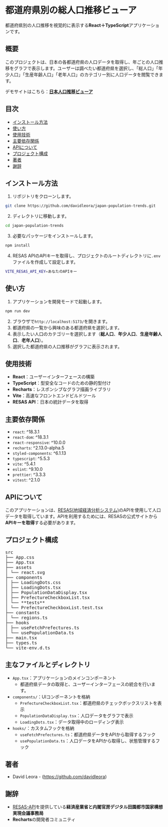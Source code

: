 # 都道府県別の総人口推移ビューア

都道府県別の人口推移を視覚的に表示する**React＋TypeScript**アプリケーションです。

## 概要

このプロジェクトは、日本の各都道府県の人口データを取得し、年ごとの人口推移をグラフで表示します。ユーザーは調べたい都道府県を選択し、「総人口」「年少人口」「生産年齢人口」「老年人口」のカテゴリー別に人口データを閲覧できます。

デモサイトはこちら：**[日本人口推移ビューア](https://japanpopulationtrends.web.app/)**

## 目次

- [インストール方法](#インストール方法)
- [使い方](#使い方)
- [使用技術](#使用技術)
- [主要依存関係](#主要依存関係)
- [APIについて](#apiについて)
- [プロジェクト構成](#プロジェクト構成)
- [著者](#著者)
- [謝辞](#謝辞)

## インストール方法

1. リポジトリをクローンします。

```bash
git clone https://github.com/davidleora/japan-population-trends.git
```

2. ディレクトリに移動します。

```bash
cd japan-population-trends
```

3. 必要なパッケージをインストールします。

```bash
npm install
```

4. RESAS APIのAPIキーを取得し、プロジェクトのルートディレクトリに`.env`ファイルを作成して設定します。

```bash
VITE_RESAS_API_KEY=あなたのAPIキー
```

## 使い方

1. アプリケーションを開発モードで起動します。

```bash
npm run dev
```

2. ブラウザで`http://localhost:5173/`を開きます。
3. 都道府県の一覧から興味のある都道府県を選択します。
4. 表示したい人口のカテゴリーを選択します（**総人口**、**年少人口**、**生産年齢人口**、**老年人口**）。
5. 選択した都道府県の人口推移がグラフに表示されます。

## 使用技術

- **React**：ユーザーインターフェースの構築
- **TypeScript**：型安全なコードのための静的型付け
- **Recharts**：レスポンシブなグラフ描画ライブラリ
- **Vite**：高速なフロントエンドビルドツール
- **RESAS API**：日本の統計データを取得

## 主要依存関係

- `react`: ^18.3.1
- `react-dom`: ^18.3.1
- `react-responsive`: ^10.0.0
- `recharts`: ^2.13.0-alpha.5
- `styled-components`: ^6.1.13
- `typescript`: ^5.5.3
- `vite`: ^5.4.1
- `eslint`: ^9.10.0
- `prettier`: ^3.3.3
- `vitest`: ^2.1.0

## APIについて

このアプリケーションは、[RESAS(地域経済分析システム)](https://opendata.resas-portal.go.jp/)のAPIを使用して人口データを取得しています。APIを利用するためには、RESASの公式サイトから**APIキーを取得**する必要があります。

## プロジェクト構成

<pre>
src
├── App.css
├── App.tsx
├── assets
│ └── react.svg
├── components
│ ├── LoadingDots.css
│ ├── LoadingDots.tsx
│ ├── PopulationDataDisplay.tsx
│ ├── PrefectureCheckboxList.tsx
│ └── **tests**
│ └── PrefectureCheckboxList.test.tsx
├── constants
│ └── regions.ts
├── hooks
│ ├── useFetchPrefectures.ts
│ └── usePopulationData.ts
├── main.tsx
├── types.ts
└── vite-env.d.ts
</pre>

## 主なファイルとディレクトリ

- `App.tsx`：アプリケーションのメインコンポーネント
  - 都道府県データの取得と、ユーザーインターフェースの統合を行います。
- `components/`：UIコンポーネントを格納
  - `PrefectureCheckboxList.tsx`：都道府県のチェックボックスリストを表示
  - `PopulationDataDisplay.tsx`：人口データをグラフで表示
  - `LoadingDots.tsx`：データ取得中のローディング表示
- `hooks/`：カスタムフックを格納
  - `useFetchPrefectures.ts`：都道府県データをAPIから取得するフック
  - `usePopulationData.ts`：人口データをAPIから取得し、状態管理するフック

## 著者

- David Leora - (https://github.com/davidleora)

## 謝辞

- [RESAS-API](https://opendata.resas-portal.go.jp/)を提供している**経済産業省と内閣官房デジタル田園都市国家構想実現会議事務局**
- **Recharts**の開発者コミュニティ
